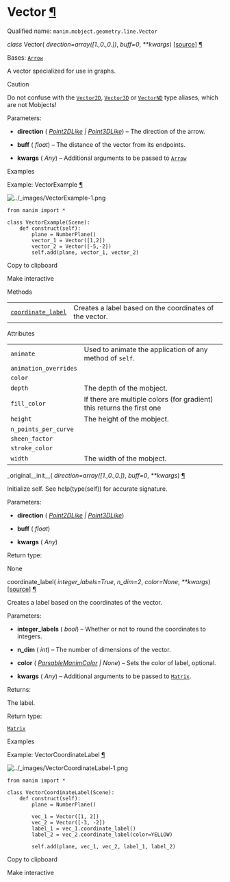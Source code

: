 # Vector [¶](https://docs.manim.community/en/stable/reference/manim.mobject.geometry.line.Vector.html\#vector "Link to this heading")

Qualified name: `manim.mobject.geometry.line.Vector`

_class_ Vector( _direction=array(\[1.,0.,0.\])_, _buff=0_, _\*\*kwargs_) [\[source\]](https://docs.manim.community/en/stable/_modules/manim/mobject/geometry/line.html#Vector) [¶](https://docs.manim.community/en/stable/reference/manim.mobject.geometry.line.Vector.html#manim.mobject.geometry.line.Vector "Link to this definition")

Bases: [`Arrow`](https://docs.manim.community/en/stable/reference/manim.mobject.geometry.line.Arrow.html#manim.mobject.geometry.line.Arrow "manim.mobject.geometry.line.Arrow")

A vector specialized for use in graphs.

Caution

Do not confuse with the [`Vector2D`](https://docs.manim.community/en/stable/reference/manim.typing.html#manim.typing.Vector2D "manim.typing.Vector2D"),
[`Vector3D`](https://docs.manim.community/en/stable/reference/manim.typing.html#manim.typing.Vector3D "manim.typing.Vector3D") or [`VectorND`](https://docs.manim.community/en/stable/reference/manim.typing.html#manim.typing.VectorND "manim.typing.VectorND") type aliases,
which are not Mobjects!

Parameters:

- **direction** ( [_Point2DLike_](https://docs.manim.community/en/stable/reference/manim.typing.html#manim.typing.Point2DLike "manim.typing.Point2DLike") _\|_ [_Point3DLike_](https://docs.manim.community/en/stable/reference/manim.typing.html#manim.typing.Point3DLike "manim.typing.Point3DLike")) – The direction of the arrow.

- **buff** ( _float_) – The distance of the vector from its endpoints.

- **kwargs** ( _Any_) – Additional arguments to be passed to [`Arrow`](https://docs.manim.community/en/stable/reference/manim.mobject.geometry.line.Arrow.html#manim.mobject.geometry.line.Arrow "manim.mobject.geometry.line.Arrow")


Examples

Example: VectorExample [¶](https://docs.manim.community/en/stable/reference/manim.mobject.geometry.line.Vector.html#vectorexample)

![../_images/VectorExample-1.png](https://docs.manim.community/en/stable/_images/VectorExample-1.png)

```
from manim import *

class VectorExample(Scene):
    def construct(self):
        plane = NumberPlane()
        vector_1 = Vector([1,2])
        vector_2 = Vector([-5,-2])
        self.add(plane, vector_1, vector_2)

```

Copy to clipboard

Make interactive

Methods

|     |     |
| --- | --- |
| [`coordinate_label`](https://docs.manim.community/en/stable/reference/manim.mobject.geometry.line.Vector.html#manim.mobject.geometry.line.Vector.coordinate_label "manim.mobject.geometry.line.Vector.coordinate_label") | Creates a label based on the coordinates of the vector. |

Attributes

|     |     |
| --- | --- |
| `animate` | Used to animate the application of any method of `self`. |
| `animation_overrides` |  |
| `color` |  |
| `depth` | The depth of the mobject. |
| `fill_color` | If there are multiple colors (for gradient) this returns the first one |
| `height` | The height of the mobject. |
| `n_points_per_curve` |  |
| `sheen_factor` |  |
| `stroke_color` |  |
| `width` | The width of the mobject. |

\_original\_\_init\_\_( _direction=array(\[1.,0.,0.\])_, _buff=0_, _\*\*kwargs_) [¶](https://docs.manim.community/en/stable/reference/manim.mobject.geometry.line.Vector.html#manim.mobject.geometry.line.Vector._original__init__ "Link to this definition")

Initialize self. See help(type(self)) for accurate signature.

Parameters:

- **direction** ( [_Point2DLike_](https://docs.manim.community/en/stable/reference/manim.typing.html#manim.typing.Point2DLike "manim.typing.Point2DLike") _\|_ [_Point3DLike_](https://docs.manim.community/en/stable/reference/manim.typing.html#manim.typing.Point3DLike "manim.typing.Point3DLike"))

- **buff** ( _float_)

- **kwargs** ( _Any_)


Return type:

None

coordinate\_label( _integer\_labels=True_, _n\_dim=2_, _color=None_, _\*\*kwargs_) [\[source\]](https://docs.manim.community/en/stable/_modules/manim/mobject/geometry/line.html#Vector.coordinate_label) [¶](https://docs.manim.community/en/stable/reference/manim.mobject.geometry.line.Vector.html#manim.mobject.geometry.line.Vector.coordinate_label "Link to this definition")

Creates a label based on the coordinates of the vector.

Parameters:

- **integer\_labels** ( _bool_) – Whether or not to round the coordinates to integers.

- **n\_dim** ( _int_) – The number of dimensions of the vector.

- **color** ( [_ParsableManimColor_](https://docs.manim.community/en/stable/reference/manim.utils.color.core.html#manim.utils.color.core.ParsableManimColor "manim.utils.color.core.ParsableManimColor") _\|_ _None_) – Sets the color of label, optional.

- **kwargs** ( _Any_) – Additional arguments to be passed to [`Matrix`](https://docs.manim.community/en/stable/reference/manim.mobject.matrix.Matrix.html#manim.mobject.matrix.Matrix "manim.mobject.matrix.Matrix").


Returns:

The label.

Return type:

[`Matrix`](https://docs.manim.community/en/stable/reference/manim.mobject.matrix.Matrix.html#manim.mobject.matrix.Matrix "manim.mobject.matrix.Matrix")

Examples

Example: VectorCoordinateLabel [¶](https://docs.manim.community/en/stable/reference/manim.mobject.geometry.line.Vector.html#vectorcoordinatelabel)

![../_images/VectorCoordinateLabel-1.png](https://docs.manim.community/en/stable/_images/VectorCoordinateLabel-1.png)

```
from manim import *

class VectorCoordinateLabel(Scene):
    def construct(self):
        plane = NumberPlane()

        vec_1 = Vector([1, 2])
        vec_2 = Vector([-3, -2])
        label_1 = vec_1.coordinate_label()
        label_2 = vec_2.coordinate_label(color=YELLOW)

        self.add(plane, vec_1, vec_2, label_1, label_2)

```

Copy to clipboard

Make interactive